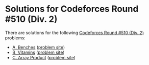 # Solutions for Codeforces Round #510 (Div. 2)

There are solutions for the following [Codeforces Round #510 (Div. 2)](https://codeforces.com/contests/1042) problems:

- [A. Benches](a.cc)
  ([problem site](https://codeforces.com/contest/1042/problem/A))
- [B. Vitamins](b.cc)
  ([problem site](https://codeforces.com/contest/1042/problem/B))
- [C. Array Product](c.cc)
  ([problem site](https://codeforces.com/contest/1042/problem/C))
